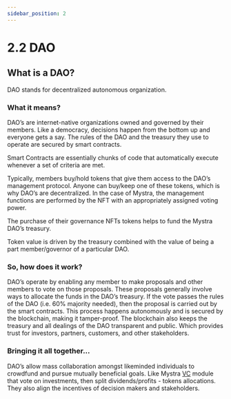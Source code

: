 ```yaml
---
sidebar_position: 2
---
```


# 2.2 DAO

## What is a DAO?
DAO stands for decentralized autonomous organization.

### What it means?
DAO’s are internet-native organizations owned and governed by their members. Like a democracy, decisions happen from the bottom up and everyone gets a say. The rules of the DAO and the treasury they use to operate are secured by smart contracts.

Smart Contracts are essentially chunks of code that automatically execute whenever a set of criteria are met.

Typically, members buy/hold tokens that give them access to the DAO’s management protocol. Anyone can buy/keep one of these tokens, which is why DAO’s are decentralized. In the case of Mystra, the management functions are performed by the NFT with an appropriately assigned voting power.

The purchase of their governance NFTs tokens helps to fund the Mystra DAO’s treasury.

Token value is driven by the treasury combined with the value of being a part member/governor of a particular DAO.

### So, how does it work?
DAO’s operate by enabling any member to make proposals and other members to vote on those proposals. These proposals generally involve ways to allocate the funds in the DAO’s treasury. If the vote passes the rules of the DAO (i.e. 60% majority needed), then the proposal is carried out by the smart contracts. This process happens autonomously and is secured by the blockchain, making it tamper-proof. The blockchain also keeps the treasury and all dealings of the DAO transparent and public. Which provides trust for investors, partners, customers, and other stakeholders.

### Bringing it all together…
DAO’s allow mass collaboration amongst likeminded individuals to crowdfund and pursue mutually beneficial goals. Like Mystra <a href="https://docs.mystra.io/docs/PRODUCTS%20AND%20SERVICES/2.3%20Venture%20Capital">VC</a> module that vote on investments, then split dividends/profits - tokens allocations. They also align the incentives of decision makers and stakeholders.
